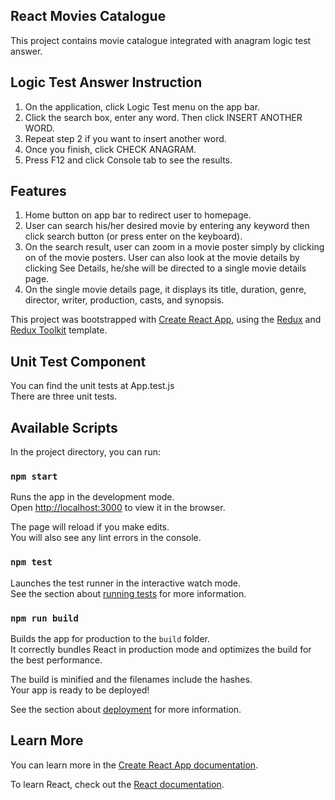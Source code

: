 ## React Movies Catalogue

This project contains movie catalogue integrated with anagram logic test answer.

## Logic Test Answer Instruction

1. On the application, click Logic Test menu on the app bar.
2. Click the search box, enter any word. Then click INSERT ANOTHER WORD.
3. Repeat step 2 if you want to insert another word.
4. Once you finish, click CHECK ANAGRAM.
5. Press F12 and click Console tab to see the results.

## Features

1. Home button on app bar to redirect user to homepage.
2. User can search his/her desired movie by entering any keyword then click search button (or press enter on the keyboard).
3. On the search result, user can zoom in a movie poster simply by clicking on of the movie posters. User can also look at the movie details by clicking See Details, he/she will be directed to a single movie details page.
4. On the single movie details page, it displays its title, duration, genre, director, writer, production, casts, and synopsis.

This project was bootstrapped with [Create React App](https://github.com/facebook/create-react-app), using the [Redux](https://redux.js.org/) and [Redux Toolkit](https://redux-toolkit.js.org/) template.

## Unit Test Component

You can find the unit tests at App.test.js <br />
There are three unit tests.

## Available Scripts

In the project directory, you can run:

### `npm start`

Runs the app in the development mode.<br />
Open [http://localhost:3000](http://localhost:3000) to view it in the browser.

The page will reload if you make edits.<br />
You will also see any lint errors in the console.

### `npm test`

Launches the test runner in the interactive watch mode.<br />
See the section about [running tests](https://facebook.github.io/create-react-app/docs/running-tests) for more information.

### `npm run build`

Builds the app for production to the `build` folder.<br />
It correctly bundles React in production mode and optimizes the build for the best performance.

The build is minified and the filenames include the hashes.<br />
Your app is ready to be deployed!

See the section about [deployment](https://facebook.github.io/create-react-app/docs/deployment) for more information.

## Learn More

You can learn more in the [Create React App documentation](https://facebook.github.io/create-react-app/docs/getting-started).

To learn React, check out the [React documentation](https://reactjs.org/).
